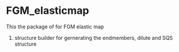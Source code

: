 # FGM_elasticmap
This the package of for FGM elastic map
1. structure builder for gernerating the endmembers, dilute and SQS structure
